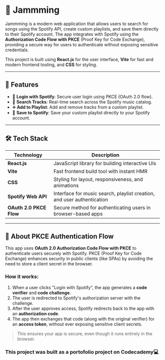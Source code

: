 # 🎵 Jammming

Jammming is a modern web application that allows users to search for songs using the Spotify API, create custom playlists, and save them directly to their Spotify account. The app integrates with Spotify using the **Authorization Code Flow with PKCE** (Proof Key for Code Exchange), providing a secure way for users to authenticate without exposing sensitive credentials.

This project is built using **React.js** for the user interface, **Vite** for fast and modern frontend tooling, and **CSS** for styling.

---

## 🚀 Features

- 🔐 **Login with Spotify**: Secure user login using PKCE (OAuth 2.0 flow).
- 🔎 **Search Tracks**: Real-time search across the Spotify music catalog.
- ➕ **Add to Playlist**: Add and remove tracks from a custom playlist.
- 💾 **Save to Spotify**: Save your custom playlist directly to your Spotify account.

---

## 🛠️ Tech Stack

| Technology | Description |
|------------|-------------|
| **React.js** | JavaScript library for building interactive UIs |
| **Vite** | Fast frontend build tool with instant HMR |
| **CSS** | Styling for layout, responsiveness, and animations |
| **Spotify Web API** | Interface for music search, playlist creation, and user authentication |
| **OAuth 2.0 PKCE Flow** | Secure method for authenticating users in browser-based apps |

---

## 🔐 About PKCE Authentication Flow

This app uses **OAuth 2.0 Authorization Code Flow with PKCE** to authenticate users securely with Spotify. PKCE (Proof Key for Code Exchange) enhances security in public clients (like SPAs) by avoiding the need to store a client secret in the browser.

### How it works:
1. When a user clicks "Login with Spotify", the app generates a **code verifier** and **code challenge**.
2. The user is redirected to Spotify's authorization server with the challenge.
3. After the user approves access, Spotify redirects back to the app with an **authorization code**.
4. The app then exchanges that code (along with the original verifier) for an **access token**, without ever exposing sensitive client secrets.

> This ensures your app is secure, even though it runs entirely in the browser.

### This project was built as a portofolio project on Codecademy💻
